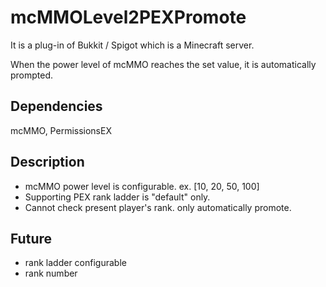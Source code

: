 # mcMMOLevel2PEXPromote

It is a plug-in of Bukkit / Spigot which is a Minecraft server.

When the power level of mcMMO reaches the set value, it is automatically prompted.

## Dependencies

mcMMO, PermissionsEX

## Description

* mcMMO power level is configurable. ex. [10, 20, 50, 100]
* Supporting PEX rank ladder is "default" only.
* Cannot check present player's rank. only automatically promote.

## Future

* rank ladder configurable
* rank number 
